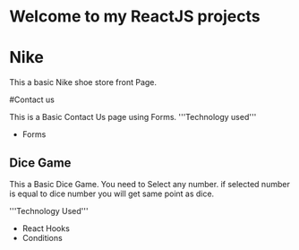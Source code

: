 # Welcome to my ReactJS projects

# Nike

This a basic Nike shoe store front Page.


#Contact us

This is a Basic Contact Us page using Forms.
'''Technology used'''

 - Forms

## Dice Game

This a Basic Dice Game.  You need to Select any number. if selected number is equal to dice number you will get same point as dice.

'''Technology Used'''
- React Hooks
- Conditions
